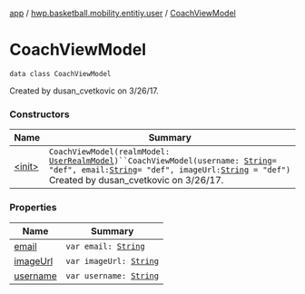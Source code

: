 [app](../../index.md) / [hwp.basketball.mobility.entitiy.user](../index.md) / [CoachViewModel](.)

# CoachViewModel

`data class CoachViewModel`

Created by dusan_cvetkovic on 3/26/17.

### Constructors

| Name | Summary |
|---|---|
| [&lt;init&gt;](-init-.md) | `CoachViewModel(realmModel: `[`UserRealmModel`](../-user-realm-model/index.md)`)``CoachViewModel(username: `[`String`](https://kotlinlang.org/api/latest/jvm/stdlib/kotlin/-string/index.html)` = "def", email: `[`String`](https://kotlinlang.org/api/latest/jvm/stdlib/kotlin/-string/index.html)` = "def", imageUrl: `[`String`](https://kotlinlang.org/api/latest/jvm/stdlib/kotlin/-string/index.html)` = "def")`<br>Created by dusan_cvetkovic on 3/26/17. |

### Properties

| Name | Summary |
|---|---|
| [email](email.md) | `var email: `[`String`](https://kotlinlang.org/api/latest/jvm/stdlib/kotlin/-string/index.html) |
| [imageUrl](image-url.md) | `var imageUrl: `[`String`](https://kotlinlang.org/api/latest/jvm/stdlib/kotlin/-string/index.html) |
| [username](username.md) | `var username: `[`String`](https://kotlinlang.org/api/latest/jvm/stdlib/kotlin/-string/index.html) |
